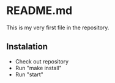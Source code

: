 # README.md
This is my very first file in the repository.

## Instalation
- Check out repository
- Run "make install"
- Run "start"